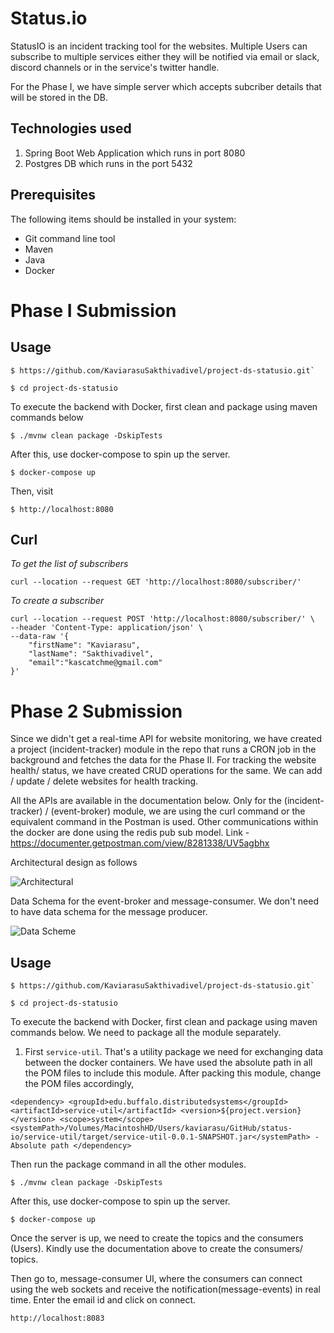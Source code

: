 # Status.io

StatusIO is an incident tracking tool for the websites. Multiple Users can subscribe to multiple services either they will be notified via email or slack, discord channels or in the service's twitter handle. 

For the Phase I, we have simple server which accepts subcriber details that will be stored in the DB. 

## Technologies used
1. Spring Boot Web Application which runs in port 8080
2. Postgres DB which runs in the port 5432

## Prerequisites
The following items should be installed in your system:
- Git command line tool
- Maven
- Java
- Docker

# Phase I Submission
## Usage
    $ https://github.com/KaviarasuSakthivadivel/project-ds-statusio.git`
    
    $ cd project-ds-statusio

To execute the backend with Docker, first clean and package using maven commands below
    
    $ ./mvnw clean package -DskipTests

After this, use docker-compose to spin up the server.  
    
    $ docker-compose up

Then, visit

    $ http://localhost:8080

## Curl

*To get the list of subscribers*

```curl --location --request GET 'http://localhost:8080/subscriber/'```

*To create a subscriber* 
    
    curl --location --request POST 'http://localhost:8080/subscriber/' \
    --header 'Content-Type: application/json' \
    --data-raw '{
        "firstName": "Kaviarasu",
        "lastName": "Sakthivadivel",
        "email":"kascatchme@gmail.com"
    }'



# Phase 2 Submission

Since we didn't get a real-time API for website monitoring, we have created a project (incident-tracker) module in the repo 
that runs a CRON job in the background and fetches the data for the Phase II. For tracking the website health/ status, we have created CRUD operations for the same. We can add / update / delete websites for health tracking. 

All the APIs are available in the documentation below. Only for the (incident-tracker) / (event-broker) module, we are using the curl command or the equivalent command in the Postman is used. Other communications within the docker are done using the redis pub sub model. 
Link - https://documenter.getpostman.com/view/8281338/UV5agbhx

Architectural design as follows

![Architectural](images/1.jpg)

Data Schema for the event-broker and message-consumer. We don't need to have data schema for the message producer.

![Data Scheme](images/2.jpg)


## Usage
    $ https://github.com/KaviarasuSakthivadivel/project-ds-statusio.git`
    
    $ cd project-ds-statusio

To execute the backend with Docker, first clean and package using maven commands below. We need to package all the module separately. 
1. First ```service-util```. That's a utility package we need for exchanging data between the docker containers. We have used the absolute path in all the POM files to include this module. After packing this module, change the POM files accordingly, 


``<dependency>
<groupId>edu.buffalo.distributedsystems</groupId>
<artifactId>service-util</artifactId>
<version>${project.version}</version>
<scope>system</scope>
<systemPath>/Volumes/MacintoshHD/Users/kaviarasu/GitHub/status-io/service-util/target/service-util-0.0.1-SNAPSHOT.jar</systemPath> - Absolute path
</dependency>``

   
Then run the package command in all the other modules. 

    $ ./mvnw clean package -DskipTests

After this, use docker-compose to spin up the server.

    $ docker-compose up

Once the server is up, we need to create the topics and the consumers (Users). Kindly use the documentation above to create the consumers/ topics. 

Then go to, message-consumer UI, where the consumers can connect using the web sockets and receive the notification(message-events) in real time. Enter the email id and click on connect. 
    
    http://localhost:8083 




